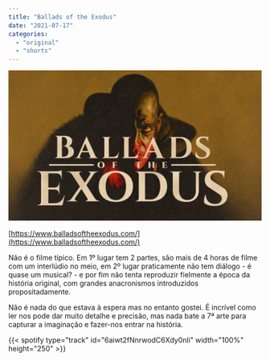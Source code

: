 ```yaml
---
title: "Ballads of the Exodus"
date: "2021-07-17"
categories:
  - "original"
  - "shorts"
---
```


![](images/image-1-1024x607.png)

[https://www.balladsoftheexodus.com/](https://www.balladsoftheexodus.com/)

Não é o filme típico. Em 1º lugar tem 2 partes, são mais de 4 horas de filme com um interlúdio no meio, em 2º lugar praticamente não tem diálogo - é quase um musical? - e por fim não tenta reproduzir fielmente a época da história original, com grandes anacronismos introduzidos propositadamente.

Não é nada do que estava à espera mas no entanto gostei. É incrível como ler nos pode dar muito detalhe e precisão, mas nada bate a 7ª arte para capturar a imaginação e fazer-nos entrar na história.

{{< spotify type="track" id="6aiwt2fNnrwodC6Xdy0nli" width="100%" height="250" >}}
